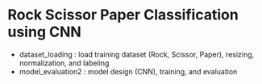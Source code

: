 # Rock Scissor Paper Classification using CNN

- dataset_loading : load training dataset (Rock, Scissor, Paper), resizing, normalization, and labeling
- model_evaluation2 : model design (CNN), training, and evaluation
